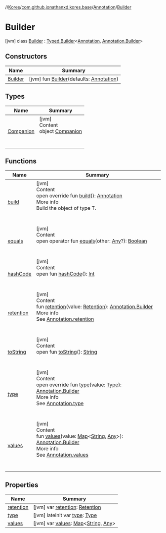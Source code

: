//[Kores](../../../index.md)/[com.github.jonathanxd.kores.base](../../index.md)/[Annotation](../index.md)/[Builder](index.md)



# Builder  
 [jvm] class [Builder](index.md) : [Typed.Builder](../../-typed/-builder/index.md)<[Annotation](../index.md), [Annotation.Builder](index.md)>    


## Constructors  
  
|  Name|  Summary| 
|---|---|
| <a name="com.github.jonathanxd.kores.base/Annotation.Builder/Builder/#com.github.jonathanxd.kores.base.Annotation/PointingToDeclaration/"></a>[Builder](-builder.md)| <a name="com.github.jonathanxd.kores.base/Annotation.Builder/Builder/#com.github.jonathanxd.kores.base.Annotation/PointingToDeclaration/"></a> [jvm] fun [Builder](-builder.md)(defaults: [Annotation](../index.md))   <br>


## Types  
  
|  Name|  Summary| 
|---|---|
| <a name="com.github.jonathanxd.kores.base/Annotation.Builder.Companion///PointingToDeclaration/"></a>[Companion](-companion/index.md)| <a name="com.github.jonathanxd.kores.base/Annotation.Builder.Companion///PointingToDeclaration/"></a>[jvm]  <br>Content  <br>object [Companion](-companion/index.md)  <br><br><br>


## Functions  
  
|  Name|  Summary| 
|---|---|
| <a name="com.github.jonathanxd.kores.base/Annotation.Builder/build/#/PointingToDeclaration/"></a>[build](build.md)| <a name="com.github.jonathanxd.kores.base/Annotation.Builder/build/#/PointingToDeclaration/"></a>[jvm]  <br>Content  <br>open override fun [build](build.md)(): [Annotation](../index.md)  <br>More info  <br>Build the object of type T.  <br><br><br>
| <a name="kotlin/Any/equals/#kotlin.Any?/PointingToDeclaration/"></a>[equals](../../../com.github.jonathanxd.kores.util/-simple-resolver/index.md#%5Bkotlin%2FAny%2Fequals%2F%23kotlin.Any%3F%2FPointingToDeclaration%2F%5D%2FFunctions%2F-1211764316)| <a name="kotlin/Any/equals/#kotlin.Any?/PointingToDeclaration/"></a>[jvm]  <br>Content  <br>open operator fun [equals](../../../com.github.jonathanxd.kores.util/-simple-resolver/index.md#%5Bkotlin%2FAny%2Fequals%2F%23kotlin.Any%3F%2FPointingToDeclaration%2F%5D%2FFunctions%2F-1211764316)(other: [Any](https://kotlinlang.org/api/latest/jvm/stdlib/kotlin/-any/index.html)?): [Boolean](https://kotlinlang.org/api/latest/jvm/stdlib/kotlin/-boolean/index.html)  <br><br><br>
| <a name="kotlin/Any/hashCode/#/PointingToDeclaration/"></a>[hashCode](../../../com.github.jonathanxd.kores.util/-simple-resolver/index.md#%5Bkotlin%2FAny%2FhashCode%2F%23%2FPointingToDeclaration%2F%5D%2FFunctions%2F-1211764316)| <a name="kotlin/Any/hashCode/#/PointingToDeclaration/"></a>[jvm]  <br>Content  <br>open fun [hashCode](../../../com.github.jonathanxd.kores.util/-simple-resolver/index.md#%5Bkotlin%2FAny%2FhashCode%2F%23%2FPointingToDeclaration%2F%5D%2FFunctions%2F-1211764316)(): [Int](https://kotlinlang.org/api/latest/jvm/stdlib/kotlin/-int/index.html)  <br><br><br>
| <a name="com.github.jonathanxd.kores.base/Annotation.Builder/retention/#com.github.jonathanxd.kores.base.Retention/PointingToDeclaration/"></a>[retention](retention.md)| <a name="com.github.jonathanxd.kores.base/Annotation.Builder/retention/#com.github.jonathanxd.kores.base.Retention/PointingToDeclaration/"></a>[jvm]  <br>Content  <br>fun [retention](retention.md)(value: [Retention](../../-retention/index.md)): [Annotation.Builder](index.md)  <br>More info  <br>See [Annotation.retention](../retention.md)  <br><br><br>
| <a name="kotlin/Any/toString/#/PointingToDeclaration/"></a>[toString](../../../com.github.jonathanxd.kores.util/-simple-resolver/index.md#%5Bkotlin%2FAny%2FtoString%2F%23%2FPointingToDeclaration%2F%5D%2FFunctions%2F-1211764316)| <a name="kotlin/Any/toString/#/PointingToDeclaration/"></a>[jvm]  <br>Content  <br>open fun [toString](../../../com.github.jonathanxd.kores.util/-simple-resolver/index.md#%5Bkotlin%2FAny%2FtoString%2F%23%2FPointingToDeclaration%2F%5D%2FFunctions%2F-1211764316)(): [String](https://kotlinlang.org/api/latest/jvm/stdlib/kotlin/-string/index.html)  <br><br><br>
| <a name="com.github.jonathanxd.kores.base/Annotation.Builder/type/#java.lang.reflect.Type/PointingToDeclaration/"></a>[type](type.md)| <a name="com.github.jonathanxd.kores.base/Annotation.Builder/type/#java.lang.reflect.Type/PointingToDeclaration/"></a>[jvm]  <br>Content  <br>open override fun [type](type.md)(value: [Type](https://docs.oracle.com/javase/8/docs/api/java/lang/reflect/Type.html)): [Annotation.Builder](index.md)  <br>More info  <br>See [Annotation.type](../type.md)  <br><br><br>
| <a name="com.github.jonathanxd.kores.base/Annotation.Builder/values/#kotlin.collections.Map[kotlin.String,kotlin.Any]/PointingToDeclaration/"></a>[values](values.md)| <a name="com.github.jonathanxd.kores.base/Annotation.Builder/values/#kotlin.collections.Map[kotlin.String,kotlin.Any]/PointingToDeclaration/"></a>[jvm]  <br>Content  <br>fun [values](values.md)(value: [Map](https://kotlinlang.org/api/latest/jvm/stdlib/kotlin.collections/-map/index.html)<[String](https://kotlinlang.org/api/latest/jvm/stdlib/kotlin/-string/index.html), [Any](https://kotlinlang.org/api/latest/jvm/stdlib/kotlin/-any/index.html)>): [Annotation.Builder](index.md)  <br>More info  <br>See [Annotation.values](../values.md)  <br><br><br>


## Properties  
  
|  Name|  Summary| 
|---|---|
| <a name="com.github.jonathanxd.kores.base/Annotation.Builder/retention/#/PointingToDeclaration/"></a>[retention](retention.md)| <a name="com.github.jonathanxd.kores.base/Annotation.Builder/retention/#/PointingToDeclaration/"></a> [jvm] var [retention](retention.md): [Retention](../../-retention/index.md)   <br>
| <a name="com.github.jonathanxd.kores.base/Annotation.Builder/type/#/PointingToDeclaration/"></a>[type](type.md)| <a name="com.github.jonathanxd.kores.base/Annotation.Builder/type/#/PointingToDeclaration/"></a> [jvm] lateinit var [type](type.md): [Type](https://docs.oracle.com/javase/8/docs/api/java/lang/reflect/Type.html)   <br>
| <a name="com.github.jonathanxd.kores.base/Annotation.Builder/values/#/PointingToDeclaration/"></a>[values](values.md)| <a name="com.github.jonathanxd.kores.base/Annotation.Builder/values/#/PointingToDeclaration/"></a> [jvm] var [values](values.md): [Map](https://kotlinlang.org/api/latest/jvm/stdlib/kotlin.collections/-map/index.html)<[String](https://kotlinlang.org/api/latest/jvm/stdlib/kotlin/-string/index.html), [Any](https://kotlinlang.org/api/latest/jvm/stdlib/kotlin/-any/index.html)>   <br>

